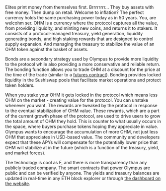 

Elites print money from themselves first. Brrrrrrrr... They buy assets with free money. Then dump on retail. Welcome to inflation? The perfect currency holds the same purchasing power today as in 50 years. You, are welcohm ser. OHM is a currency where the protocol captures all the value, from providing liquidity, and minting new coins, and returns it to stakers. It consists of a protocol-managed treasury, yield generation, liquidity generating bonds, and high staking rewards that are designed to control supply expansion. And managing the treasury to stabilize the value of an OHM token against the basket of assets.

Bonds are a secondary strategy used by Olympus to provide more liquidity to the protocol while also providing a more conservative and reliable return. The bonding function allows you to trade OHM at a discount for the price at the time of the trade (similar to a [futures contract](https://www.investopedia.com/terms/f/futurescontract.asp#:~:text=A%20futures%20contract%20is%20a,trading%20on%20a%20futures%20exchange.)). Bonding provides locked liquidity in the Sushiswap pools that facilitate market operations and protect token holders.

When you stake your OHM it gets locked in the protocol which means less OHM on the market - creating value for the protocol. You can unstake whenever you want. The rewards are tweaked by the protocol in response to the eventual stabilization of OHM value. These rewards, which are a part of the current growth phase of the protocol, are used to drive users to grow the total amount of OHM they hold. This is counter to what usually occurs in the space, where buyers purchase tokens hoping they appreciate in value. Olympus wants to encourage the accumulation of more OHM, not just less OHM that appreciates in USD-based value. The community and developers expect that these APYs will compensate for the potentially lower price that OHM will stabilize at in the future (which is a function of the treasury, yield, and market forces).

The technology is cool as F, and there is more transparency than any publicly traded company. The smart contracts that power Olympus are public and can be verified by anyone. The yields and treasury balances are updated in real-time in any ETH block explorer or through [the dashboard on the website](https://app.olympusdao.finance/#/dashboard).
